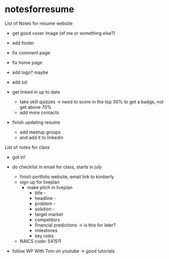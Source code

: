 # notesforresume
List of Notes for resume website

- get good cover image (of me or something else?)
- add footer
- fix comment page
- fix home page
- add logo? maybe
- add ssl

- get linked in up to date
	- take skill quizzes -> need to score in the top 30% to get a badge, not get above 70%
	- add more contacts
- finish updating resume
	- add meetup groups
	- and add it to linkedin

List of notes for class

- got in!
- do checklist  in email for class, starts in july
  - finish portfolio website, email link to kimberly
  - sign up for liveplan
    - make pitch in liveplan
      - title -
      - headline - 
      - problem -
      - solution -
      - target market
      - competitors
      - financial predictions -> is this for later?
      - milestones
      - key roles
  - NAICS code: 541511


- follow WP With Tom on youtube -> good tutorials
